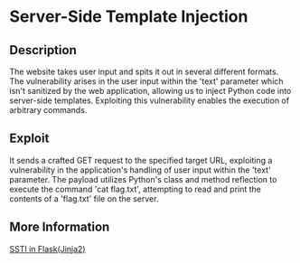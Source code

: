 # Server-Side Template Injection

## Description

The website takes user input and spits it out in several different formats. The vulnerability arises in the user input within the 'text' parameter which isn't sanitized by the web application, allowing us to inject Python code into server-side templates. Exploiting this vulnerability enables the execution of arbitrary commands.


## Exploit

It sends a crafted GET request to the specified target URL, exploiting a vulnerability in the application's handling of user input within the 'text' parameter. The payload utilizes Python's class and method reflection to execute the command 'cat flag.txt', attempting to read and print the contents of a 'flag.txt' file on the server.

## More Information

[SSTI in Flask(Jinja2)](https://kleiber.me/blog/2021/10/31/python-flask-jinja2-ssti-example/)
